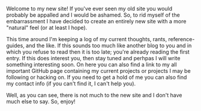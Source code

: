 Welcome to my new site! If you've ever seen my old site you would probably be appalled and I would be ashamed. So, to rid myself of the embarrassment I have decided to create an entirely new site with a more "natural" feel (or at least I hope). 

This time around I'm keeping a log of my current thoughts, rants, reference-guides, and the like. If this sounds too much like another blog to you and in which you refuse to read then it is too late; you're already reading the first entry. If this does interest you, then stay tuned and perhpas I will write something interesting soon. On here you can also find a link to my all important GitHub page containing my current projects or projects I may be following or hacking on. If you need to get a hold of me you can also find my contact info (if you can't find it, I can't help you).

Well, as you can see, there is not much to the new site and I don't have much else to say. So, enjoy!
